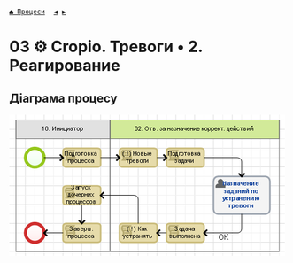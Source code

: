 ﻿[`⏏ Процеси`](../../README.md)    [`◀`](../P02/P02.md)  [`▶`](../P04/P04.md)
# 03 ⚙ Сropio. Тревоги • 2. Реагирование

## Діаграма процесу
![P03_Diagram](./Images/P03_Diagram.png)